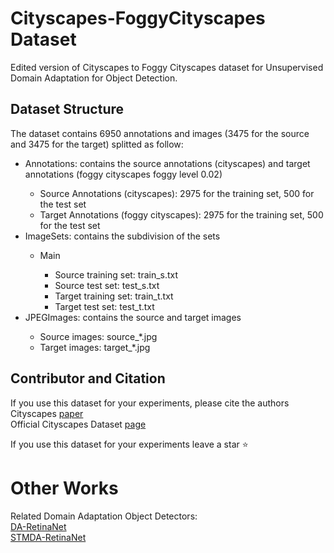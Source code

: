 # Cityscapes-FoggyCityscapes Dataset
Edited version of Cityscapes to Foggy Cityscapes dataset for Unsupervised Domain Adaptation for Object Detection.

## Dataset Structure
The dataset contains 6950 annotations and images (3475 for the source and 3475 for the target) splitted as follow:
<ul>
  <li>Annotations: contains the source annotations (cityscapes) and target annotations (foggy cityscapes foggy level 0.02)</li>
  <ul>
    <li>Source Annotations (cityscapes): 2975 for the training set, 500 for the test set</li>
    <li>Target Annotations (foggy cityscapes): 2975 for the training set, 500 for the test set</li>
  </ul>
  <li>ImageSets: contains the subdivision of the sets</li>
  <ul>
    <li>Main</li>
        <ul>
          <li>Source training set: train_s.txt</li>
          <li>Source test set: test_s.txt</li>
          <li>Target training set: train_t.txt</li>
          <li>Target test set: test_t.txt</li>
        </ul>
  </ul>
  <li>JPEGImages: contains the source and target images</li>
    <ul>
      <li>Source images: source_*.jpg</li>
      <li>Target images: target_*.jpg</li>
    </ul>
</ul>  

## Contributor and Citation
If you use this dataset for your experiments, please cite the authors Cityscapes [paper](https://www.cityscapes-dataset.com/citation/)<br>
Official Cityscapes Dataset [page](https://www.cityscapes-dataset.com/)

If you use this dataset for your experiments leave a star ⭐ 

# Other Works
Related Domain Adaptation Object Detectors:<br>
[DA-RetinaNet](https://github.com/fpv-iplab/DA-RetinaNet)<br>
[STMDA-RetinaNet](https://github.com/fpv-iplab/STMDA-RetinaNet)
